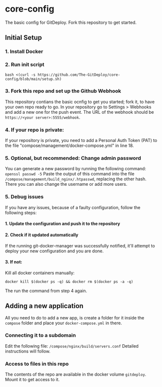 # core-config
The basic config for GitDeploy. Fork this repository to get started.

## Initial Setup
### 1. Install Docker

### 2. Run init script
```
bash <(curl -s https://github.com/The-GitDeploy/core-config/blob/main/setup.sh)
```
### 3. Fork this repo and set up the Github Webhook
This repository contians the basic ocnfig to get you started; fork it, to have your own repo ready to go.
In your repository go to Settings > Webhooks and add a new one for the push event.
The URL of the webhook should be `https://<your server>:5555/webhook`.

### 4. If your repo is private:
If your repository is private, you need to add a Personal Auth Token (PAT) to the file "compose/management/docker-compose.yml" in line 18.

### 5. Optional, but recommended: Change admin password
You can generate a new password by running the following command:
```openssl passwd -5```
Paste the output of this command into the file `/compose/management/build_nginx/.htpasswd`, replacing the other hash.
There you can also change the username or add more users.

### 5. Debug issues
If you have any issues, because of a faulty configuration, follow the following steps:
#### 1. Update the configuration and push it to the repository
#### 2. Check if it updated automatically
If the running git-docker-manager was successfully notified, it'll attempt to deploy your new configuration and you are done.
#### 3. If not:
Kill all docker containers manually:
```
docker kill $(docker ps -q) && docker rm $(docker ps -a -q)
```
The run the command from step 4 again.

## Adding a new application
All you need to do to add a new app, is create a folder for it inside the `compose` folder and place your `docker-compose.yml` in there.
### Connecting it to a subdomain
Edit the following file: `/compose/nginx/build/servers.conf`
Detailed instructions will follow.

### Access to files in this repo
The contents of the repo are available in the docker volume `gitdeploy`. Mount it to get access to it.
